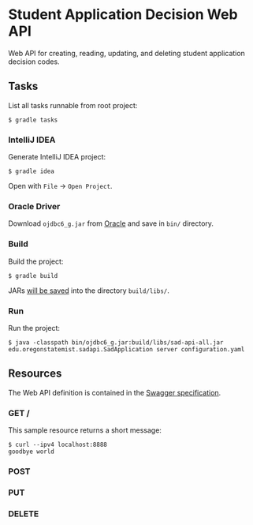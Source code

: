 # Student Application Decision Web API

Web API for creating, reading, updating, and deleting student application decision codes.


## Tasks

List all tasks runnable from root project:

    $ gradle tasks

### IntelliJ IDEA

Generate IntelliJ IDEA project:

    $ gradle idea

Open with `File` -> `Open Project`.

### Oracle Driver

Download `ojdbc6_g.jar` from [Oracle](http://www.oracle.com/technetwork/apps-tech/jdbc-112010-090769.html) and save in `bin/` directory.

### Build

Build the project:

    $ gradle build

JARs [will be saved](https://github.com/johnrengelman/shadow#using-the-default-plugin-task) into the directory `build/libs/`.

### Run

Run the project:

    $ java -classpath bin/ojdbc6_g.jar:build/libs/sad-api-all.jar edu.oregonstatemist.sadapi.SadApplication server configuration.yaml


## Resources

The Web API definition is contained in the [Swagger specification](swagger.yaml).

### GET /

This sample resource returns a short message:

    $ curl --ipv4 localhost:8888
    goodbye world

### POST

### PUT

### DELETE
